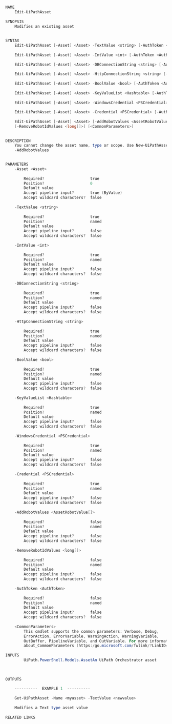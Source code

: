 ﻿```PowerShell

NAME
    Edit-UiPathAsset
    
SYNOPSIS
    Modifies an existing asset
    
    
SYNTAX
    Edit-UiPathAsset [-Asset] <Asset> -TextValue <string> [-AuthToken <AuthToken>] [<CommonParameters>]
    
    Edit-UiPathAsset [-Asset] <Asset> -IntValue <int> [-AuthToken <AuthToken>] [<CommonParameters>]
    
    Edit-UiPathAsset [-Asset] <Asset> -DBConnectionString <string> [-AuthToken <AuthToken>] [<CommonParameters>]
    
    Edit-UiPathAsset [-Asset] <Asset> -HttpConnectionString <string> [-AuthToken <AuthToken>] [<CommonParameters>]
    
    Edit-UiPathAsset [-Asset] <Asset> -BoolValue <bool> [-AuthToken <AuthToken>] [<CommonParameters>]
    
    Edit-UiPathAsset [-Asset] <Asset> -KeyValueList <Hashtable> [-AuthToken <AuthToken>] [<CommonParameters>]
    
    Edit-UiPathAsset [-Asset] <Asset> -WindowsCredential <PSCredential> [-AuthToken <AuthToken>] [<CommonParameters>]
    
    Edit-UiPathAsset [-Asset] <Asset> -Credential <PSCredential> [-AuthToken <AuthToken>] [<CommonParameters>]
    
    Edit-UiPathAsset [-Asset] <Asset> [-AddRobotValues <AssetRobotValue[]>] [-AuthToken <AuthToken>] 
    [-RemoveRobotIdValues <long[]>] [<CommonParameters>]
    
    
DESCRIPTION
    You cannot change the asset name, type or scope. Use New-UiPathAssetRobotValue to build robot values for 
    -AddRobotValues
    

PARAMETERS
    -Asset <Asset>
        
        Required?                    true
        Position?                    0
        Default value                
        Accept pipeline input?       true (ByValue)
        Accept wildcard characters?  false
        
    -TextValue <string>
        
        Required?                    true
        Position?                    named
        Default value                
        Accept pipeline input?       false
        Accept wildcard characters?  false
        
    -IntValue <int>
        
        Required?                    true
        Position?                    named
        Default value                
        Accept pipeline input?       false
        Accept wildcard characters?  false
        
    -DBConnectionString <string>
        
        Required?                    true
        Position?                    named
        Default value                
        Accept pipeline input?       false
        Accept wildcard characters?  false
        
    -HttpConnectionString <string>
        
        Required?                    true
        Position?                    named
        Default value                
        Accept pipeline input?       false
        Accept wildcard characters?  false
        
    -BoolValue <bool>
        
        Required?                    true
        Position?                    named
        Default value                
        Accept pipeline input?       false
        Accept wildcard characters?  false
        
    -KeyValueList <Hashtable>
        
        Required?                    true
        Position?                    named
        Default value                
        Accept pipeline input?       false
        Accept wildcard characters?  false
        
    -WindowsCredential <PSCredential>
        
        Required?                    true
        Position?                    named
        Default value                
        Accept pipeline input?       false
        Accept wildcard characters?  false
        
    -Credential <PSCredential>
        
        Required?                    true
        Position?                    named
        Default value                
        Accept pipeline input?       false
        Accept wildcard characters?  false
        
    -AddRobotValues <AssetRobotValue[]>
        
        Required?                    false
        Position?                    named
        Default value                
        Accept pipeline input?       false
        Accept wildcard characters?  false
        
    -RemoveRobotIdValues <long[]>
        
        Required?                    false
        Position?                    named
        Default value                
        Accept pipeline input?       false
        Accept wildcard characters?  false
        
    -AuthToken <AuthToken>
        
        Required?                    false
        Position?                    named
        Default value                
        Accept pipeline input?       false
        Accept wildcard characters?  false
        
    <CommonParameters>
        This cmdlet supports the common parameters: Verbose, Debug,
        ErrorAction, ErrorVariable, WarningAction, WarningVariable,
        OutBuffer, PipelineVariable, and OutVariable. For more information, see 
        about_CommonParameters (https:/go.microsoft.com/fwlink/?LinkID=113216). 
    
INPUTS
        UiPath.PowerShell.Models.AssetAn UiPath Orchestrator asset
    
    
    
OUTPUTS
    
    ----------  EXAMPLE 1  ----------
    
    Get-UiPathAsset -Name <myasset> -TextValue <newvalue>
    
    Modifies a Text type asset value
    
RELATED LINKS



```
